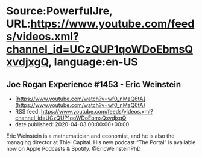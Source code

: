 # Source:PowerfulJre, URL:https://www.youtube.com/feeds/videos.xml?channel_id=UCzQUP1qoWDoEbmsQxvdjxgQ, language:en-US

## Joe Rogan Experience #1453 - Eric Weinstein
 - [https://www.youtube.com/watch?v=wf0_nMaQ6tA](https://www.youtube.com/watch?v=wf0_nMaQ6tA)
 - RSS feed: https://www.youtube.com/feeds/videos.xml?channel_id=UCzQUP1qoWDoEbmsQxvdjxgQ
 - date published: 2020-04-03 00:00:00+00:00

Eric Weinstein is a mathematician and economist, and he is also the managing director at Thiel Capital. His new podcast  “The Portal” is available now on Apple Podcasts & Spotify. @EricWeinsteinPhD

